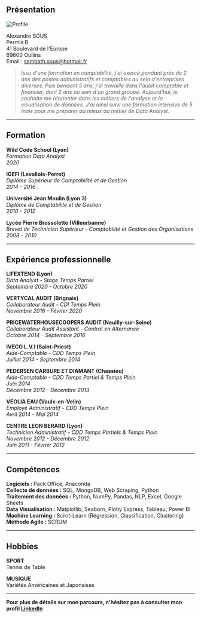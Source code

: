 ## Présentation

![Profile](https://raw.githubusercontent.com/SASambath69/wild/master/Alexandre%20SOUS%20Profile.jpg)

Alexandre SOUS <br/>
Permis B <br/>
41 Boulevard de l'Europe <br/>
69600 Oullins <br/>
Email : sambath.sous@hotmail.fr

> _Issu d'une formation en comptabilité, j'ai exercé pendant près de 2 ans des postes administratifs et comptables au sein
> d'entreprises diverses. Puis pendant 5 ans, j'ai travaillé dans l'audit comptable et financier, dont 2 ans au sein d'un
> grand groupe. Aujourd'hui, je souhaite me réorienter dans les métiers de l'analyse et la visualisation de données.
> J'ai ainsi suivi une formation intensive de 5 mois pour me préparer au mieux au métier de Data Analyst_.

---

## Formation

__Wild Code School (Lyon)__ <br/>
_Formation Data Analyst_ <br/>
_2020_

__IGEFI (Levallois-Perret)__ <br/>
_Diplôme Supérieur de Comptabilité et de Gestion_ <br/>
_2014 - 2016_

__Université Jean Moulin (Lyon 3)__ <br/>
_Diplôme de Comptabilité et de Gestion_ <br/>
_2010 - 2012_

__Lycée Pierre Brossolette (Villeurbanne)__ <br/>
_Brevet de Technicien Supérieur - Comptabilité et Gestion des Organisations_ <br/>
_2008 - 2010_

---

## Expérience professionnelle

__LIFEXTEND (Lyon)__ <br/>
_Data Analyst - Stage Temps Partiel_ <br/>
_Septembre 2020 - Octobre 2020_

__VERTYCAL AUDIT (Brignais)__ <br/>
_Collaborateur Audit - CDI Temps Plein_ <br/>
_Novembre 2016 - Février 2020_

__PRICEWATERHOUSECOOPERS AUDIT (Neuilly-sur-Seine)__ <br/>
_Collaborateur Audit Assistant - Contrat en Alternance_ <br/>
_Octobre 2014 - Septembre 2016_

__IVECO L.V.I (Saint-Priest)__ <br/>
_Aide-Comptable - CDD Temps Plein_ <br/>
_Juillet 2014 - Septembre 2014_

__PEDERSEN CARBURE ET DIAMANT (Chassieu)__ <br/>
_Aide-Comptable - CDD Temps Partiel & Temps Plein_ <br/>
_Juin 2014_ <br/>
_Décembre 2012 - Décembre 2013_

__VEOLIA EAU (Vaulx-en-Velin)__ <br/>
_Employé Administratif - CDD Temps Plein_ <br/>
_Avril 2014 - Mai 2014_

__CENTRE LEON BERARD (Lyon)__ <br/>
_Technicien Administratif - CDD Temps Partiels & Temps Plein_ <br/>
_Novembre 2012 - Décembre 2012_ <br/>
_Juin 2011 - Février 2012_

---

## Compétences

__Logiciels :__ Pack Office, Anaconda <br/>
__Collecte de données :__ SQL, MongoDB, Web Scraping, Python <br/>
__Traitement des données :__ Python, NumPy, Pandas, NLP, Excel, Google Sheets <br/>
__Data Visualisation :__ Matplotlib, Seaborn, Plotly Express, Tableau, Power BI <br/>
__Machine Learning :__ Scikit-Learn (Régression, Classification, Clustering) <br/>
__Méthode Agile :__ SCRUM

---

## Hobbies

__SPORT__ <br/>
Tennis de Table

__MUSIQUE__ <br/>
Variétés Américaines et Japonaises

---

__Pour plus de détails sur mon parcours, n'hésitez pas à consulter mon profil [LinkedIn](https://www.linkedin.com/in/alexandre-sous/)__
